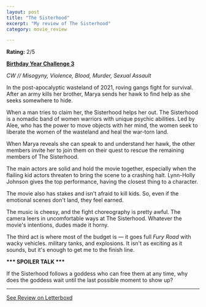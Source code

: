 ```yaml
---
layout: post
title: "The Sisterhood"
excerpt: "My review of The Sisterhood"
category: movie_review

---
```


**Rating:** 2/5

<b><a href="https://boxd.it/sWI7Y" rel="nofollow">Birthday Year Challenge 3</a></b>

<i>CW // Misogyny, Violence, Blood, Murder, Sexual Assault</i>

In the post-apocalyptic wasteland of 2021, roving gangs fight for survival. After an army kills her brother, Marya sends her hawk to find help as she seeks somewhere to hide.

When a man tries to claim her, the Sisterhood helps her out. The Sisterhood is a nomadic band of women warriors with unique psychic abilities. Led by Alee, who has the power to move objects with her mind, the women seek to liberate the women of the wasteland and heal the war-torn land.

When Marya reveals she can speak to and understand her hawk, the other members invite her to join them on their quest to rescue the remaining members of The Sisterhood.

The main actors are solid and hold the movie together, especially when the flailing kid actors threaten to bring the scene to a crashing halt. Lynn-Holly Johnson gives the top performance, having the closest thing to a character.

The movie also has stakes and isn't afraid to kill kids. So, even if the emotional scenes don't land, they feel earned.

The music is cheesy, and the fight choreography is pretty awful. The camera leers in uncomfortable ways at The Sisterhood. Whatever the movie's intentions, dudes made it horny.

The third act is where most of the budget is — it goes full <i>Fury Road</i> with wacky vehicles. military tanks, and explosions. It isn't as exciting as it sounds, but it's enough to get me to the finish line.


<b>*** SPOILER TALK ***</b>

If the Sisterhood follows a goddess who can free them at any time, why does the goddess wait until the last possible moment to show up?

<hr>

[See Review on Letterboxd](https://boxd.it/5XKEw5)
